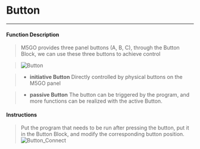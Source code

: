 # Button
_____________________________

#### Function Description

>M5GO provides three panel buttons (A, B, C), through the Button Block, we can use these three buttons to achieve control

>![Button](/image/Program_structure/Button.png)

>* __initiative Button__
Directly controlled by physical buttons on the M5GO panel

>* __passive Button__
The button can be triggered by the program, and more functions can be realized with the active Button.

#### Instructions

>Put the program that needs to be run after pressing the button, put it in the Button Block, and modify the corresponding button position.
>![Button_Connect](/image/Program_structure/Button_connect.gif)

